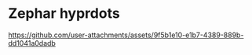 # Zephar hyprdots


https://github.com/user-attachments/assets/9f5b1e10-e1b7-4389-889b-dd1041a0dadb


